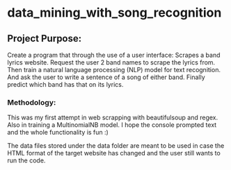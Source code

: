 # data_mining_with_song_recognition
 
 ## Project Purpose:
 Create a program that through the use of a user interface:
 Scrapes a band lyrics website. Request the user 2 band names to scrape the lyrics from. Then train a natural language processing (NLP) model for text recognition. And ask the user to write a sentence of a song of either band. Finally predict which band has that on its lyrics.
 
 ### Methodology:
 This was my first attempt in web scrapping with beautifulsoup and regex. Also in training a MultinomialNB model. I hope the console prompted text and the whole functionality is fun :)
 
 The data files stored under the data folder are meant to be used in case the HTML format of the target website has changed and the user still wants to run the code.
